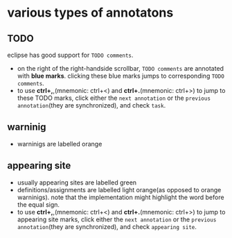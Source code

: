 # various types of annotatons
## TODO
eclipse has good support for `TODO comments`.
- on the right of the right-handside scrollbar, `TODO comments` are annotated with **blue marks**. clicking these blue marks jumps to corresponding `TODO comments`. 
- to use **ctrl+,**,(mnemonic: ctrl+<) and **ctrl+.**(mnemonic: ctrl+>) to jump to these TODO marks, click either the `next annotation` or the `previous annotation`(they are synchronized), and check `task`.
## warninig
- warninigs are labelled orange
## appearing site
- usually appearing sites are labelled green
- definitions/assignments are labelled light orange(as opposed to orange warninigs). note that the implementation might highlight the word before the equal sign.
- to use **ctrl+,**,(mnemonic: ctrl+<) and **ctrl+.**(mnemonic: ctrl+>) to jump to appearing site marks, click either the `next annotation` or the `previous annotation`(they are synchronized), and check `appearing site`.
